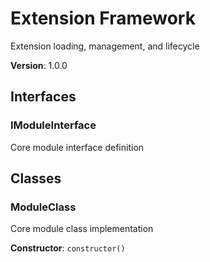 # Extension Framework

Extension loading, management, and lifecycle

**Version**: 1.0.0

## Interfaces

### IModuleInterface

Core module interface definition

## Classes

### ModuleClass

Core module class implementation

**Constructor**: `constructor()`

